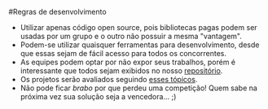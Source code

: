 #Regras de desenvolvimento

- Utilizar apenas código open source, pois bibliotecas pagas podem ser usadas por um grupo e o outro não possuir a mesma "vantagem".
- Podem-se utilizar quaisquer ferramentas para desenvolvimento, desde que essas sejam de fácil acesso para todos os concorrentes.
- As equipes podem optar por não expor seus trabalhos, porém é interessante que todos sejam exibidos no nosso [repositório](https://github.com/front-abc/hackathon/tree/master/Projects).
- Os projetos serão avaliados seguindo [esses tópicos](https://github.com/front-abc/hackathon/blob/master/as-will-be-evaluated.md).
- Não pode ficar *brabo* por que perdeu uma competição! Quem sabe na próxima vez sua solução seja a vencedora... ;)
